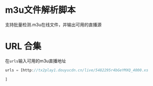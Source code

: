 # m3u文件解析脚本

支持批量检测.m3u在线文件，并输出可用的直播源

# URL 合集
在`urls`输入可用的m3u直播地址
```javascript
urls = [http://tx2play1.douyucdn.cn/live/5482295r4bGeYMXQ_4000.xs
    
]
```
